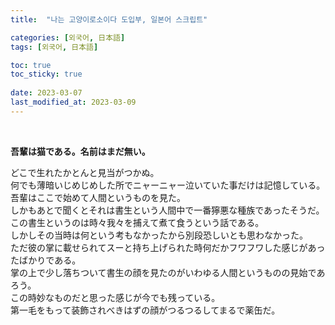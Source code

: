 ```yaml
---
title:  "나는 고양이로소이다 도입부, 일본어 스크립트"

categories: [외국어, 日本語]
tags: [외국어, 日本語]

toc: true
toc_sticky: true
 
date: 2023-03-07
last_modified_at: 2023-03-09
---
```


<br>

**吾輩は猫である。名前はまだ無い。**  

どこで生れたかとんと見当がつかぬ。  
何でも薄暗いじめじめした所でニャーニャー泣いていた事だけは記憶している。  
吾輩はここで始めて人間というものを見た。  
しかもあとで聞くとそれは書生という人間中で一番獰悪な種族であったそうだ。  
この書生というのは時々我々を捕えて煮て食うという話である。  
しかしその当時は何という考もなかったから別段恐しいとも思わなかった。  
ただ彼の掌に載せられてスーと持ち上げられた時何だかフワフワした感じがあったばかりである。  
掌の上で少し落ちついて書生の顔を見たのがいわゆる人間というものの見始であろう。  
この時妙なものだと思った感じが今でも残っている。  
第一毛をもって装飾されべきはずの顔がつるつるしてまるで薬缶だ。  

<br>
<br>
<br>